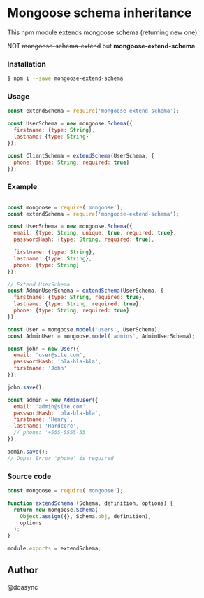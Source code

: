 # Mongoose schema inheritance

This npm module extends mongoose schema (returning new one)

NOT ~~mongoose-schema-extend~~ but **mongoose-extend-schema**

### Installation
```sh
$ npm i --save mongoose-extend-schema
```

### Usage
```javascript
const extendSchema = require('mongoose-extend-schema');

const UserSchema = new mongoose.Schema({
  firstname: {type: String},
  lastname: {type: String}
});

const ClientSchema = extendSchema(UserSchema, {
  phone: {type: String, required: true}
});
```

### Example
```javascript

const mongoose = require('mongoose');
const extendSchema = require('mongoose-extend-schema');

const UserSchema = new mongoose.Schema({
  email: {type: String, unique: true, required: true},
  passwordHash: {type: String, required: true},

  firstname: {type: String},
  lastname: {type: String},
  phone: {type: String}
});

// Extend UserSchema
const AdminUserSchema = extendSchema(UserSchema, {
  firstname: {type: String, required: true},
  lastname: {type: String, required: true},
  phone: {type: String, required: true}
});

const User = mongoose.model('users', UserSchema);
const AdminUser = mongoose.model('admins', AdminUserSchema);

const john = new User({
  email: 'user@site.com',
  passwordHash: 'bla-bla-bla',
  firstname: 'John'
});

john.save();

const admin = new AdminUser({
  email: 'admin@site.com',
  passwordHash: 'bla-bla-bla',
  firstname: 'Henry',
  lastname: 'Hardcore',
  // phone: '+555-5555-55'
});

admin.save();
// Oops! Error 'phone' is required
```

### Source code
```javascript
const mongoose = require('mongoose');

function extendSchema (Schema, definition, options) {
  return new mongoose.Schema(
    Object.assign({}, Schema.obj, definition),
    options
  );
}

module.exports = extendSchema;
```

Author
----
@doasync
